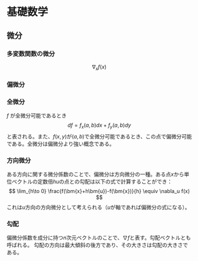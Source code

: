 # 基礎数学

## 微分

### 多変数関数の微分

$$
\nabla_x f(x)
$$

### 偏微分


### 全微分

$f$ が全微分可能であるとき
$$
df = f_x(a,b)dx + f_y(a,b)dy
$$
と表される。また、$f(x,y)$が$(a,b)$で全微分可能であるとき、この点で偏微分可能である。全微分は偏微分より強い概念である。


### 方向微分

ある方向に関する微分係数のことで、偏微分は方向微分の一種。ある点$x$から単位ベクトルの定数倍$hu$の点との勾配は以下の式で計算することができ：
$$
\lim_{h\to 0} \frac{f(\bm{x}+h\bm{u})-f(\bm{x})}{h} \equiv \nabla_u f(x)
$$
これは$u$方向の方向微分として考えられる（$u$が軸であれば偏微分の式になる）。


### 勾配

偏微分係数を成分に持つ$n$次元ベクトルのことで、$\nabla f$と表す。勾配ベクトルとも呼ばれる。
勾配の方向は最大傾斜の後方であり、その大きさは勾配の大きさである。